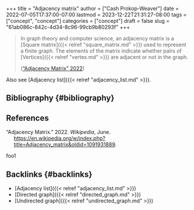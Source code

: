 +++
title = "Adjacency matrix"
author = ["Cash Prokop-Weaver"]
date = 2022-07-05T17:37:00-07:00
lastmod = 2023-12-22T21:31:27-08:00
tags = ["concept", "concept"]
categories = ["concept"]
draft = false
slug = "61ab086c-842c-4d34-8c96-99cb9b80293f"
+++

> In graph theory and computer science, an adjacency matrix is a [Square matrix]({{< relref "square_matrix.md" >}}) used to represent a finite graph. The elements of the matrix indicate whether pairs of [Vertices]({{< relref "vertex.md" >}}) are adjacent or not in the graph.
>
> (<a href="#citeproc_bib_item_1">“Adjacency Matrix” 2022</a>)

Also see [Adjacency list]({{< relref "adjacency_list.md" >}}).


## Bibliography {#bibliography}

## References

<style>.csl-entry{text-indent: -1.5em; margin-left: 1.5em;}</style><div class="csl-bib-body">
  <div class="csl-entry"><a id="citeproc_bib_item_1"></a>“Adjacency Matrix.” 2022. <i>Wikipedia</i>, June. <a href="https://en.wikipedia.org/w/index.php?title=Adjacency_matrix&oldid=1091931889">https://en.wikipedia.org/w/index.php?title=Adjacency_matrix&#38;oldid=1091931889</a>.</div>
</div>

foo1


## Backlinks {#backlinks}

-   [Adjacency list]({{< relref "adjacency_list.md" >}})
-   [Directed graph]({{< relref "directed_graph.md" >}})
-   [Undirected graph]({{< relref "undirected_graph.md" >}})
